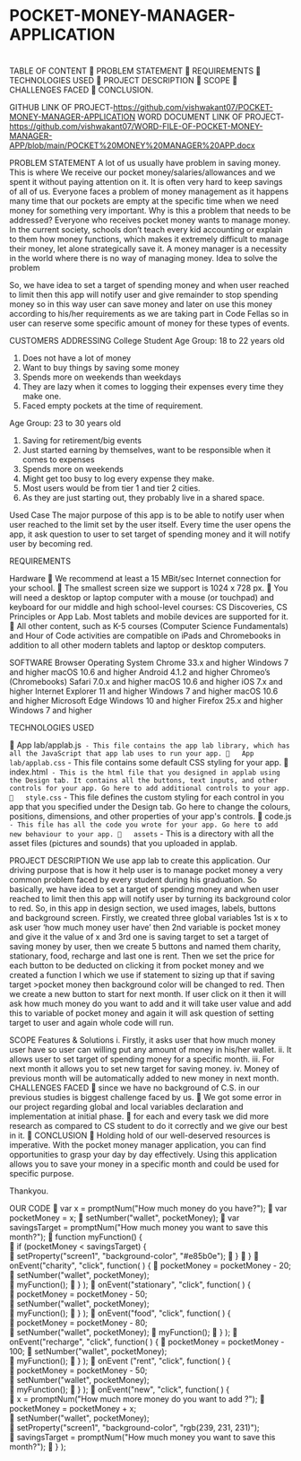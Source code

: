 # POCKET-MONEY-MANAGER-APPLICATION
# 

TABLE OF CONTENT
	PROBLEM STATEMENT
	REQUIREMENTS
	TECHNOLOGIES USED
	PROJECT DESCRIPTION
	SCOPE
	CHALLENGES FACED
	CONCLUSION.

GITHUB LINK OF PROJECT-https://github.com/vishwakant07/POCKET-MONEY-MANAGER-APPLICATION
WORD DOCUMENT LINK OF PROJECT-https://github.com/vishwakant07/WORD-FILE-OF-POCKET-MONEY-MANAGER-APP/blob/main/POCKET%20MONEY%20MANAGER%20APP.docx

PROBLEM STATEMENT
A lot of us usually have problem in saving money. This is where We receive our pocket money/salaries/allowances and we spent it without paying attention on it. It is often very hard to keep savings of all of us.
Everyone faces a problem of money management as it happens many time that our pockets are empty at the specific time when we need money for something very important.
Why is this a problem that needs to be addressed?
Everyone who receives pocket money wants to manage money. In the current society, schools don’t teach every kid accounting or explain to them how money functions, which makes it extremely difficult to manage their money, let alone strategically save it. A money manager is a necessity in the world where there is no way of managing money.
Idea to solve the problem

So, we have idea to set a target of spending money and when user reached to limit then this app will notify user and give remainder to stop spending money so in this way user can save money and later on use this money according to his/her requirements as we are taking part in Code Fellas so in user can reserve some specific amount of money for these types of events.

CUSTOMERS ADDRESSING
College Student
Age Group: 18 to 22 years old
1.	Does not have a lot of money
2.	Want to buy things by saving some money
3.	Spends more on weekends than weekdays
4.	They are lazy when it comes to logging their expenses every time they make one.
5.	Faced empty pockets at the time of requirement.

 

Age Group: 23 to 30 years old
1.	Saving for retirement/big events
2.	Just started earning by themselves, want to be responsible when it comes to expenses
3.	Spends more on weekends
4.	Might get too busy to log every expense they make.
5.	Most users would be from tier 1 and tier 2 cities.
6.	As they are just starting out, they probably live in a shared space.


Used Case
The major purpose of this app is to be able to notify user when user reached to the limit set by the user itself. Every time the user opens the app, it ask question to user to set target of spending money and it will notify user by becoming red.


REQUIREMENTS

Hardware
	We recommend at least a 15 MBit/sec Internet connection for your school.
	The smallest screen size we support is 1024 x 728 px.
	You will need a desktop or laptop computer with a mouse (or touchpad) and keyboard for our middle and high school-level courses: CS Discoveries, CS Principles or App Lab. Most tablets and mobile devices are supported for it.
	All other content, such as K-5 courses (Computer Science Fundamentals) and Hour of Code activities are compatible on iPads and Chromebooks in addition to all other modern tablets and laptop or desktop computers.

SOFTWARE
Browser	Operating System
Chrome 33.x and higher	Windows 7 and higher macOS 10.6 and higher Android 4.1.2 and higher Chromeo’s (Chromebooks)
Safari 7.0.x and higher	macOS 10.6 and higher iOS 7.x and higher Internet Explorer 11 and higher	Windows 7 and higher macOS 10.6 and higher Microsoft Edge	Windows 10 and higher
Firefox 25.x and higher	Windows 7 and higher


 
TECHNOLOGIES USED

	App lab/applab.js` - This file contains the app lab library, which has all the JavaScript that app lab uses to run your app.
	App lab/applab.css` - This file contains some default CSS styling for your app.
	index.html` - This is the html file that you designed in applab using the Design tab. It contains all the buttons, text inputs, and other controls for your app. Go here to add additional controls to your app.
	style.css` - This file defines the custom styling for each control in you app that you specified under the Design tab. Go here to change the colours, positions, dimensions, and other properties of your app's controls.
	code.js` - This file has all the code you wrote for your app. Go here to add new behaviour to your app.
	assets` - This is a directory with all the asset files (pictures and sounds) that you uploaded in applab.


PROJECT DESCRIPTION
We use app lab to create this application. Our driving purpose that is how it help user is to manage pocket money a very common problem faced by every student during his graduation.
So basically, we have idea to set a target of spending money and when user reached to limit then this app will notify user by turning its background color to red.
So, in this app in design section, we used images, labels, buttons and background screen. Firstly, we created three global variables 1st is x to ask user ‘how much money user have’ then 2nd variable is pocket money and give it the value of x and 3rd one is saving target to set a target of saving money by user, then we create 5 buttons and named them charity, stationary, food, recharge and last one is rent. Then we set the price for each button to be deducted on clicking it from pocket money and we created a function I which we use if statement to sizing up that if saving target >pocket money then background color will be changed to red.
Then we create a new button to start for next month. If user click on it then it will ask how much money do you want to add and it will take user value and add this to variable of pocket money and again it will ask question of setting target to user and again whole code will run.

 
SCOPE
Features & Solutions
i.	Firstly, it asks user that how much money user have so user can willing put any amount of money in his/her wallet.
ii.	It allows user to set target of spending money for a specific month.
iii.	For next month it allows you to set new target for saving money.
iv.	Money of previous month will be automatically added to new money in next month.
CHALLENGES FACED
	since we have no background of C.S.  in our previous studies is biggest challenge faced by us.
	We got some error in our project regarding global and local variables declaration and implementation at initial phase.
	for each and every task we did more research as compared to CS student to do it correctly and we give our best in it.
	CONCLUSION
	Holding hold of our well-deserved resources is imperative. With the pocket money manager application, you can find opportunities to grasp your day by day effectively. Using this application allows you to save your money in a specific month and could be used for specific purpose.

Thankyou.

OUR CODE
	var x = promptNum("How much money do you have?");
	var pocketMoney = x;
	setNumber("wallet", pocketMoney);
	var savingsTarget = promptNum("How much money you want to save this month?");
	function myFunction() {  
	if (pocketMoney < savingsTarget) {   
	 setProperty("screen1", "background-color", "#e85b0e");
	     }
	 }
	onEvent("charity", "click", function( ) { 
	pocketMoney = pocketMoney - 20;
	setNumber("wallet", pocketMoney);  
	myFunction();
	} );
	onEvent("stationary", "click", function( ) {  
	pocketMoney = pocketMoney - 50;  
	setNumber("wallet", pocketMoney);  
	myFunction();
	} );
	onEvent("food", "click", function( ) {  
	pocketMoney = pocketMoney - 80;  
	setNumber("wallet", pocketMoney); 
	 myFunction();
	} );
	onEvent("recharge", "click", function( ) { 
	pocketMoney = pocketMoney - 100; 
	 setNumber("wallet", pocketMoney);  
	myFunction();
	} );
	onEvent ("rent", "click", function( ) {  
	pocketMoney = pocketMoney - 50;  
	setNumber("wallet", pocketMoney);  
	myFunction();
	} );
	onEvent("new", "click", function( ) {  
	x = promptNum("How much more money do you want to add ?"); 
	 pocketMoney = pocketMoney + x;  
	setNumber("wallet", pocketMoney);  
	setProperty("screen1", "background-color", "rgb(239, 231, 231)");  
	savingsTarget = promptNum("How much money you want to save this month?");
	} );



  



